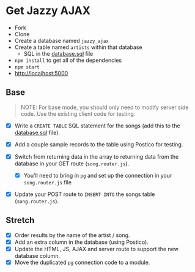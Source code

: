 # Get Jazzy AJAX

- Fork
- Clone
- Create a database named `jazzy_ajax`
- Create a table named `artists` within that database 
  - SQL in the [database.sql](database.sql) file
- `npm install` to get all of the dependencies
- `npm start`
- [http://localhost:5000](http://localhost:5000)


## Base

> NOTE: For base mode, you should only need to modify server side code. Use the existing client code for testing.

- [x] Write a `CREATE TABLE` SQL statement for the songs (add this to the [database.sql](database.sql) file).
- [x] Add a couple sample records to the table using Postico for testing.
- [x] Switch from returning data in the array to returning data from the database in your GET route (`song.router.js`).
    - [x] You'll need to bring in `pg` and set up the connection in your `song.router.js` file
- [x] Update your POST route to `INSERT INTO` the songs table (`song.router.js`).


## Stretch

- [x] Order results by the name of the artist / song.
- [x] Add an extra column in the database (using Postico).
- [x] Update the HTML, JS, AJAX and server route to support the new database column.
- [x] Move the duplicated `pg` connection code to a module.
